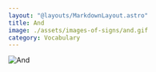 ```yaml
---
layout: "@layouts/MarkdownLayout.astro"
title: And
image: ./assets/images-of-signs/and.gif
category: Vocabulary
---
```


![And](@signs/and.gif)
